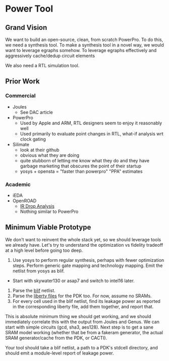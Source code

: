 # Power Tool

## Grand Vision

We want to build an open-source, clean, from scratch PowerPro.
To do this, we need a synthesis tool.
To make a synthesis tool in a novel way, we would want to leverage egraphs somehow.
To leverage egraphs effectively and aggressively cache/dedup circuit elements

We also need a RTL simulation tool.

## Prior Work

### Commercial

- Joules
  - See DAC article
- PowerPro
  - Used by Apple and ARM, RTL designers seem to enjoy it reasonably well
  - Used primarily to evaluate point changes in RTL, what-if analysis wrt clock gating
- Silimate
  - look at their github
  - obvious what they are doing
  - quite stubborn of letting me know what they do and they have garbage marketing that obscures the point of their startup
  - yosys + opensta = "faster than powerpro" "PPA" estimates

### Academic

- iEDA
- OpenROAD
  - [IR Drop Analysis](https://openroad.readthedocs.io/en/latest/main/src/psm/README.html)
  - Nothing similar to PowerPro

## Minimum Viable Prototype

We don't want to reinvent the whole stack yet, so we should leverage tools we already have.
Let's try to understand the optimization vs fidelity tradeoff at a high level before going too deep.

1. Use yosys to perform regular synthesis, perhaps with fewer optimization steps. Perform generic gate mapping and technology mapping. Emit the netlist from yosys as blif.
  - Start with skywater130 or asap7 and switch to intel16 later.
1. Parse the [blif](https://github.com/joonho3020/blif-parser) netlist.
1. Parse the [liberty files](https://docs.rs/liberty-parse/latest/liberty_parse/) for the PDK too. For now, assume no SRAMs.
1. For every cell used in the blif netlist, find its leakage power as reported in the corresponding liberty file, add them together, and report that.

This is absolute minimum thing we should get working, and we should immediately correlate this with the output from Joules and Genus.
We can start with simple circuits (gcd, sha3, aes128).
Next step is to get a sane SRAM model working (whether that be from a fakeram generator, the actual SRAM generator/cache from the PDK, or CACTI).

Your tool should take a blif netlist, a path to a PDK's stdcell directory, and should emit a module-level report of leakage power.
